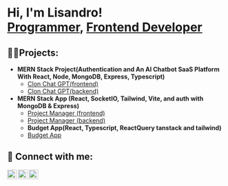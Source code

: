 <h1>Hi, I'm Lisandro! <br/><a href="https://github.com/Lichu23">Programmer</a>, <a href="https://www.linkedin.com/in/lisandroarenas/">Frontend Developer</a></h1>

<h2>👨‍💻Projects:</h2>

- <b>MERN Stack Project(Authentication and An AI Chatbot SaaS Platform With React, Node, MongoDB, Express, Typescript)</b>
  - [Clon Chat GPT(frontend)](https://github.com/Lichu23/chat-gpt-frontend)
  - [Clon Chat GPT(backend)](https://github.com/Lichu23/chat-ai-backend/tree/main/src)
- <b>MERN Stack App (React, SocketIO, Tailwind, Vite, and auth with MongoDB & Express) </b>
  - [Project Manager (frontend)](https://github.com/Lichu23/merntasks_frontend/blob/main/package.json)
  - [Project Manager (backend)](https://github.com/Lichu23/merntasks_backend/blob/main/package.json)
  - <b>Budget App(React, Typescript, ReactQuery tanstack and tailwind)</b>
  - [Budget App](https://github.com/Lichu23/BudgetApp)


<h2> 🤳 Connect with me:</h2>


[<img align="left" alt="JoshMadakor | Twitter" width="22px" src="https://cdn.jsdelivr.net/npm/simple-icons@v3/icons/twitter.svg" />][twitter]
[<img align="left" alt="JoshMadakor | LinkedIn" width="22px" src="https://cdn.jsdelivr.net/npm/simple-icons@v3/icons/linkedin.svg" />][linkedin]
[<img align="left" alt="JoshMadakor | Instagram" width="22px" src="https://cdn.jsdelivr.net/npm/simple-icons@v3/icons/instagram.svg" />][instagram]

[twitter]: https://x.com/LichuClc
[instagram]: https://www.instagram.com/lichu.clc/?hl=es-la
[linkedin]: https://www.linkedin.com/in/lisandroarenas/

<!--
**joshmadakor1/joshmadakor1** is a ✨ _special_ ✨ repository because its `README.md` (this file) appears on your GitHub profile.

Here are some ideas to get you started:

- 🔭 I’m currently working on ...
- 🌱 I’m currently learning ...
- 👯 I’m looking to collaborate on ...
- 🤔 I’m looking for help with ...
- 💬 Ask me about ...
- 📫 How to reach me: ...
- 😄 Pronouns: ...
- ⚡ Fun fact: ...
-->
